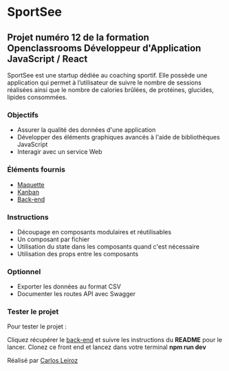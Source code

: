 # SportSee

## Projet numéro 12 de la formation Openclassrooms Développeur d'Application JavaScript / React

SportSee est une startup dédiée au coaching sportif. Elle possède une application qui permet à l’utilisateur de suivre le nombre de sessions réalisées ainsi que le nombre de calories brûlées, de protéines, glucides, lipides consommées.

### Objectifs

- Assurer la qualité des données d'une application
- Développer des éléments graphiques avancés à l'aide de bibliothèques JavaScript
- Interagir avec un service Web

### Éléments fournis

- [Maquette](https://www.figma.com/design/BMomGVZqLZb811mDMShpLu/UI-design-Sportify-FR?node-id=1-2&t=uRsRSpH0v0c8ztyH-0)
- [Kanban](https://openclassrooms.notion.site/Tableau-de-bord-SportSee-6686aa4b5f44417881a4884c9af5669e?p=6d74e5bcf7dd4bb583fee6d7ba7aead0&pm=s)
- [Back-end](https://github.com/OpenClassrooms-Student-Center/P9-front-end-dashboard?tab=readme-ov-file)


### Instructions

- Découpage en composants modulaires et réutilisables
- Un composant par fichier
- Utilisation du state dans les composants quand c'est nécessaire 
- Utilisation des props entre les composants 

### Optionnel

- Exporter les données au format CSV
- Documenter les routes API avec Swagger

### Tester le projet

Pour tester le projet :

Cliquez récupérer le [back-end](https://github.com/OpenClassrooms-Student-Center/P9-front-end-dashboard?tab=readme-ov-file) et suivre les instructions du **README** pour le lancer. 
Clonez ce front end et lancez dans votre terminal **npm run dev**

Réalisé par [Carlos Leiroz](https://www.linkedin.com/in/carlos-leiroz/)